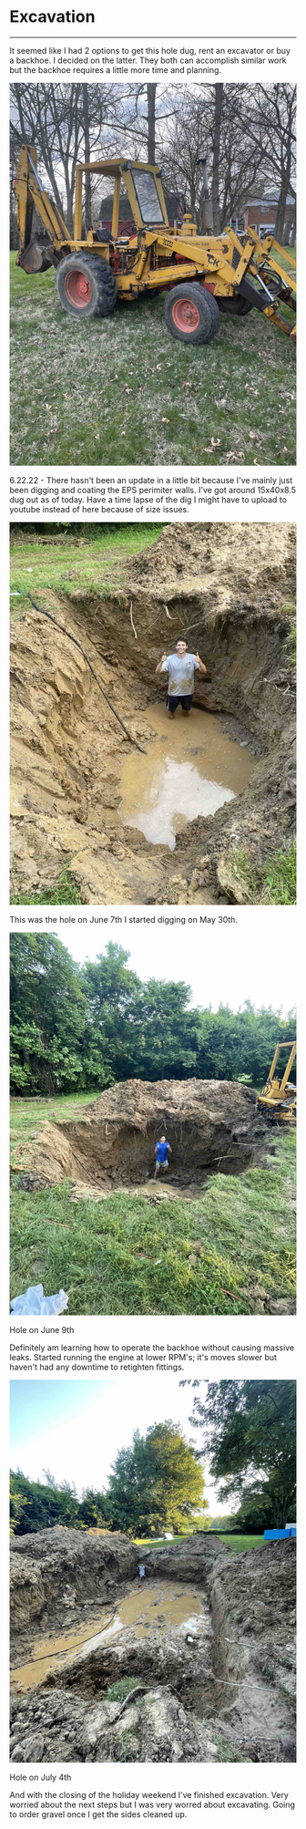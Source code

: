 # Excavation
----

It seemed like I had 2 options to get this hole dug, rent an excavator or buy a backhoe. I decided on the latter. They both can accomplish similar work but the backhoe requires a little more time and planning.

![Backhoe](../images/backhoe.jpg)

6.22.22 - There hasn't been an update in a little bit because I've mainly just been digging and coating the EPS perimiter walls. I've got around 15x40x8.5 dug out as of today. Have a time lapse of the dig I might have to upload to youtube instead of here because of size issues. 

![Hole on June 7](../images/hole1.jpg)

This was the hole on June 7th I started digging on May 30th.

![Hole on June 9th](../images/hole2.jpg)

Hole on June 9th

Definitely am learning how to operate the backhoe without causing massive leaks. Started running the engine at lower RPM's; it's moves slower but haven't had any downtime to retighten fittings.

![Hole on July 4th](../images/july4.jpg)

Hole on July 4th

And with the closing of the holiday weekend I've finished excavation. Very worried about the next steps but I was very worred about excavating. Going to order gravel once I get the sides cleaned up.
